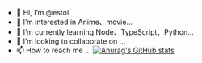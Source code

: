 - 👋 Hi, I’m @estoi
- 👀 I’m interested in Anime、movie...
- 🌱 I’m currently learning Node、TypeScript、Python...
- 💞️ I’m looking to collaborate on ...
- 📫 How to reach me ...
[![Anurag's GitHub stats](https://github-readme-stats.vercel.app/api?username=estoi)](https://github.com/estoi/github-readme-stats)
<!---
estoi/estoi is a ✨ special ✨ repository because its `README.md` (this file) appears on your GitHub profile.
You can click the Preview link to take a look at your changes.
--->
